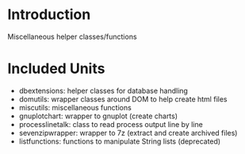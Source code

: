 # Introduction #

Miscellaneous helper classes/functions

# Included Units #

  * dbextensions: helper classes for database handling
  * domutils: wrapper classes around DOM to help create html files
  * miscutils: miscellaneous functions
  * gnuplotchart: wrapper to gnuplot (create charts)
  * processlinetalk: class to read process output line by line
  * sevenzipwrapper: wrapper to 7z (extract and create archived files)
  * listfunctions: functions to manipulate String lists (deprecated)